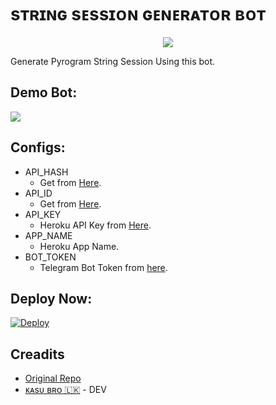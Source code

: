 # sᴛʀɪɴɢ sᴇssɪᴏɴ ɢᴇɴᴇʀᴀᴛᴏʀ ʙᴏᴛ

<p align="center">
  <a href="https://www.python.org">
    <img src="https://telegra.ph/file/27f7a98a7b79607a36365.jpg">
      </a>


Generate Pyrogram String Session Using this bot.

## Demo Bot:
<a href="https://t.me/epu_stringsessionegneratorbot"><img src="https://img.shields.io/badge/Telegram-Bot-blue.svg?logo=telegram"></a>

## Configs:
- API_HASH
  - Get from [Here](https://my.telegram.org).
- API_ID
  - Get from [Here](https://my.telegram.org).
- API_KEY
  - Heroku API Key from [Here](https://dashboard.heroku.com/account).
- APP_NAME
  - Heroku App Name.
- BOT_TOKEN
  - Telegram Bot Token from [here](https://t.me/BotFather).

## Deploy Now:
[![Deploy](https://www.herokucdn.com/deploy/button.svg)](https://heroku.com/deploy?template=https://github.com/kasunthamadushanka/STRINGSESSION-BOT)
  
## Creadits
- [Original Repo](https://github.com/sadew451/String-Sesson-Bot)
- [ᴋᴀsᴜ ʙʀᴏ 🇱🇰](https://t.me/kasu_bro) - DEV
